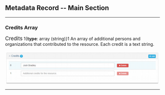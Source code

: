## Metadata Record -- Main Section
---

### Credits Array

<span class="md-panel" style="font-size: larger">Credits</span> 1{**type**: array (string)}1 An array of additional persons and organizations that contributed to the resource. Each credit is a text string.

![Credits Panel](/assets/reference/edit-objects/metadata/main/credits.png)

---
